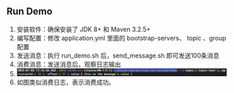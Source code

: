 ## Run Demo
1. 安装软件：确保安装了 JDK 8+ 和 Maven 3.2.5+
2. 编写配置：修改 application.yml 里面的 bootstrap-servers、 topic 、group 配置
3. 发送消息：执行 run_demo.sh 后，send_message.sh 即可发送100条消息
4. 消费消息：发送消息后，观察日志输出
5. ![img.png](img.png)
6. 如图类似消费日志，表示消费成功。








	


